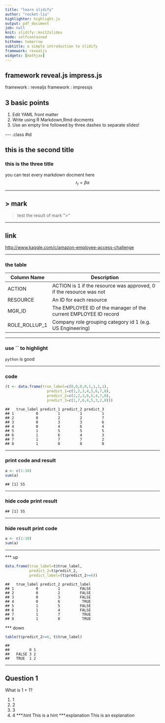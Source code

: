 ```yaml
---
title: "learn slidify"
author: "rocket-liu"
highlighter: highlight.js
output: pdf_document
job: null
knit: slidify::knit2slides
mode: selfcontained
hitheme: tomorrow
subtitle: a simple introduction to slidify
framework: revealjs
widgets: [mathjax]
---
```


## framework  reveal.js  impress.js
framework   : revealjs
framework   : impressjs

## 3 basic points

1. Edit YAML front matter
2. Write using R Markdown,Rmd docments
3. Use an empty line followed by three dashes to separate slides!


--- .class #id 
## this is the second title
### this is the three title
you can test every markdown docment here
$$r_t=\beta a$$


---

## > mark
>test the result of mark ">"


---
## link
http://www.kaggle.com/c/amazon-employee-access-challenge 


---
### the table
Column Name | Description
---|---
ACTION | ACTION is 1 if the resource was approved, 0 if the resource was not
RESOURCE | An ID for each resource
MGR_ID | The EMPLOYEE ID of the manager of the current EMPLOYEE ID record
ROLE_ROLLUP_1 | Company role grouping category id 1 (e.g. US Engineering)

---
### use `` to highlight
`python` is  good

---
### code

```r
(t <- data.frame(true_label=c(0,0,0,0,1,1,1,1),
                   predict_1=c(1,2,3,4,5,6,7,8),
                   predict_2=c(1,2,3,6,5,4,7,8),
                   predict_3=c(1,7,6,4,5,3,2,8)))
```

```
##   true_label predict_1 predict_2 predict_3
## 1          0         1         1         1
## 2          0         2         2         7
## 3          0         3         3         6
## 4          0         4         6         4
## 5          1         5         5         5
## 6          1         6         4         3
## 7          1         7         7         2
## 8          1         8         8         8
```


---
### print code and result

```r
a <- c(1:10)
sum(a)
```

```
## [1] 55
```


---
### hide code print result

```
## [1] 55
```

---
### hide result print code

```r
a <- c(1:10)
sum(a)
```


---
*** up

```r
data.frame(true_label=t$true_label, 
           predict_2=t$predict_2, 
           predict_label=(t$predict_2>=6))
```

```
##   true_label predict_2 predict_label
## 1          0         1         FALSE
## 2          0         2         FALSE
## 3          0         3         FALSE
## 4          0         6          TRUE
## 5          1         5         FALSE
## 6          1         4         FALSE
## 7          1         7          TRUE
## 8          1         8          TRUE
```

*** down

```r
table(t$predict_2>=6, t$true_label)
```

```
##        
##         0 1
##   FALSE 3 2
##   TRUE  1 2
```


---
## Question 1
What is 1 + 1?
1. 1
2. 2
3. 3
4. 4
***.hint This is a hint
***.explanation This is an explanation



